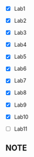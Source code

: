 - [x] Lab1 
- [x] Lab2 
- [x] Lab3
- [x] Lab4
- [x] Lab5
- [x] Lab6
- [x] Lab7
- [x] Lab8
- [x] Lab9
- [x] Lab10
- [ ] Lab11


## NOTE
